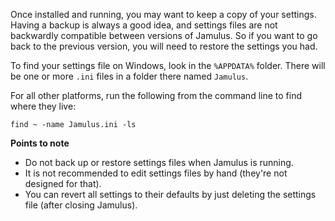 <!-- NOTE: This must apply to both Client and Server, and all operating systems -->

Once installed and running, you may want to keep a copy of your settings. Having a backup is always a good idea, and settings files are not backwardly compatible between versions of Jamulus. So if you want to go back to the previous version, you will need to restore the settings you had. 

To find your settings file on Windows, look in the `%APPDATA%` folder. There will be one or more `.ini` files in a folder there named `Jamulus`.

For all other platforms, run the following from the command line to find where they live: 

`find ~ -name Jamulus.ini -ls`

**Points to note**

* Do not back up or restore settings files when Jamulus is running.
* It is not recommended to edit settings files by hand (they're not designed for that). 
* You can revert all settings to their defaults by just deleting the settings file (after closing Jamulus). 
